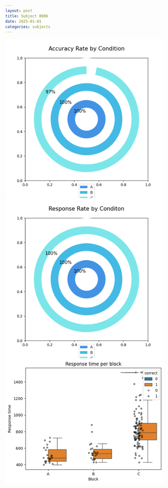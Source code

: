 ```yaml
---
layout: post
title: Subject 8006
date: 2025-01-01
categories: subjects
---
```


![](data/8006/run-7/8006_accuracy_rate.png)
![](data/8006/run-7/8006_response_rate.png)
![](data/8006/run-7/8006_rt.png)
